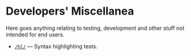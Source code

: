 # Developers' Miscellanea

Here goes anything relating to testing, development and other stuff not intended for end users.

- [`/hl/`](./hl) — Syntax highlighting tests.

<!-- EOF -->
